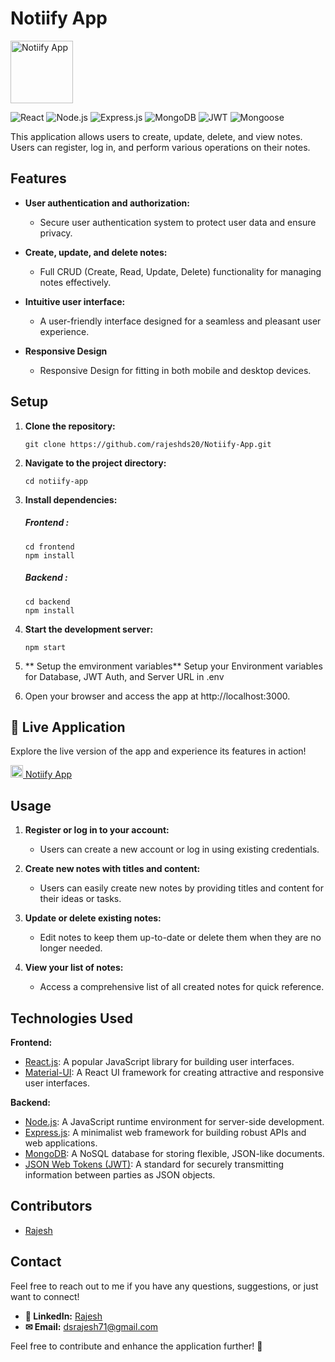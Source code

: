 # Notiify App

<img src="https://github.com/Rajeshds20/Notiify-App/blob/main/frontend/public/favicon.ico" alt="Notiify App" width="100"/>

![React](https://img.shields.io/badge/React-JS-blue)
![Node.js](https://img.shields.io/badge/Node.js-JS-green)
![Express.js](https://img.shields.io/badge/Express.js-JS-orange)
![MongoDB](https://img.shields.io/badge/MongoDB-DB-brightgreen)
![JWT](https://img.shields.io/badge/JWT-Security-yellow)
![Mongoose](https://img.shields.io/badge/Mongoose-ODM-red)

This application allows users to create, update, delete, and view notes. Users can register, log in, and perform various operations on their notes.

## Features

- **User authentication and authorization:**
  - Secure user authentication system to protect user data and ensure privacy.
  
- **Create, update, and delete notes:**
  - Full CRUD (Create, Read, Update, Delete) functionality for managing notes effectively.
  
- **Intuitive user interface:**
  - A user-friendly interface designed for a seamless and pleasant user experience.

- **Responsive Design**
  - Responsive Design for fitting in both mobile and desktop devices.


## Setup

1. **Clone the repository:**

   ```shell
   git clone https://github.com/rajeshds20/Notiify-App.git
   ```

2. **Navigate to the project directory:**
   ```
   cd notiify-app
   ```
   
3. **Install dependencies:**

   ##### Frontend :

   ```
   cd frontend
   npm install
   ```

   ##### Backend :

   ```
   cd backend
   npm install
   ```
   

4. **Start the development server:**
   ```
   npm start
   ```
   
5. ** Setup the emvironment variables**
   Setup your Environment variables for Database, JWT Auth, and Server URL in .env

6. Open your browser and access the app at http://localhost:3000.


## 🚀 Live Application

Explore the live version of the app and experience its features in action!

[<img src="https://github.com/Rajeshds20/Notiify-App/blob/main/frontend/public/favicon.ico" alt="Notiify App" width="20"/> Notiify App](https://notiify-maker.web.app/)


## Usage

1. **Register or log in to your account:**
   - Users can create a new account or log in using existing credentials.
  
2. **Create new notes with titles and content:**
   - Users can easily create new notes by providing titles and content for their ideas or tasks.
  
3. **Update or delete existing notes:**
   - Edit notes to keep them up-to-date or delete them when they are no longer needed.
  
4. **View your list of notes:**
   - Access a comprehensive list of all created notes for quick reference.

## Technologies Used

**Frontend:**

- [React.js](https://reactjs.org/): A popular JavaScript library for building user interfaces.
- [Material-UI](https://mui.com/): A React UI framework for creating attractive and responsive user interfaces.

**Backend:**

- [Node.js](https://nodejs.org/): A JavaScript runtime environment for server-side development.
- [Express.js](https://expressjs.com/): A minimalist web framework for building robust APIs and web applications.
- [MongoDB](https://www.mongodb.com/): A NoSQL database for storing flexible, JSON-like documents.
- [JSON Web Tokens (JWT)](https://jwt.io/): A standard for securely transmitting information between parties as JSON objects.


## Contributors

- [Rajesh](https://github.com/rajeshds20)

## Contact

Feel free to reach out to me if you have any questions, suggestions, or just want to connect!

- **&#x1F464; LinkedIn:** [Rajesh](https://linkedin.com/in/devangamsajjarajesh)
- **&#x2709; Email:** [dsrajesh71@gmail.com](mailto:dsrajesh71@gmail.com)


Feel free to contribute and enhance the application further! 🚀

   
